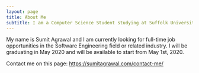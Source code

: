 ```yaml
---
layout: page
title: About Me
subtitle: I am a Computer Science Student studying at Suffolk University and I graduate in May 2020
---
```


My name is Sumit Agrawal and I am currently looking for full-time job opportunities in the Software Engineering field or related industry. I will be graduating in May 2020 and will be available to start from May 1st, 2020.

Contact me on this page: https://sumitagrawal.com/contact-me/
